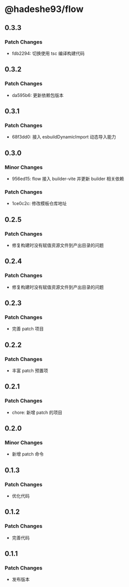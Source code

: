 # @hadeshe93/flow

## 0.3.3

### Patch Changes

- fdb2294: 切换使用 tsc 编译构建代码

## 0.3.2

### Patch Changes

- da595b6: 更新依赖包版本

## 0.3.1

### Patch Changes

- 68f3dd0: 接入 esbuildDynamicImport 动态导入能力

## 0.3.0

### Minor Changes

- 956ed15: flow 接入 builder-vite 并更新 builder 相关依赖

### Patch Changes

- 1ce0c2c: 修改模板仓库地址

## 0.2.5

### Patch Changes

- 修复构建时没有赋值资源文件到产出目录的问题

## 0.2.4

### Patch Changes

- 修复构建时没有赋值资源文件到产出目录的问题

## 0.2.3

### Patch Changes

- 完善 patch 项目

## 0.2.2

### Patch Changes

- 丰富 patch 预置项

## 0.2.1

### Patch Changes

- chore: 新增 patch 的项目

## 0.2.0

### Minor Changes

- 新增 patch 命令

## 0.1.3

### Patch Changes

- 优化代码

## 0.1.2

### Patch Changes

- 完善代码

## 0.1.1

### Patch Changes

- 发布版本
